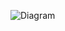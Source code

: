 ![Diagram](https://www.planttext.com/api/plantuml/png/UhzxlqDnIM9HIMbk3bTYSab-aK9eSMeH5nU8LD3LjLFGSCqh0JA3KnEBaZCKd8ioWRpCH4qk7E8GFM6PgUKmgQ3KujASacAW3coY4FL1gMcPUQbGERmgmJAU9Qcv2Ywf9OcPEK1pkT2qut42ahVSCdD0xeURRgLWOvDVK9APdvUOOsV7XI6lXyDCiCRClEISqfHKe3ua6u8Jos1kKWWiJIsgnB24oo4rBmKKyW00003__mC0)
